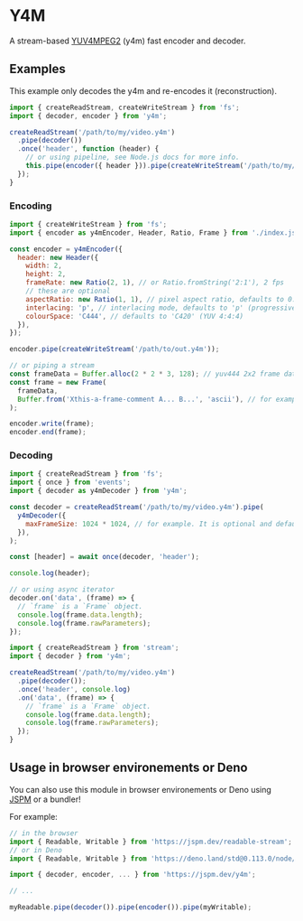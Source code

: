 # Y4M

A stream-based [YUV4MPEG2](https://wiki.multimedia.cx/index.php/YUV4MPEG2)
(y4m) fast encoder and decoder.

## Examples

This example only decodes the y4m and re-encodes it (reconstruction).

```js
import { createReadStream, createWriteStream } from 'fs';
import { decoder, encoder } from 'y4m';

createReadStream('/path/to/my/video.y4m')
  .pipe(decoder())
  .once('header', function (header) {
    // or using pipeline, see Node.js docs for more info.
    this.pipe(encoder({ header })).pipe(createWriteStream('/path/to/my/video-reconstitution.y4m'));
  });
}
```

### Encoding

```js
import { createWriteStream } from 'fs';
import { encoder as y4mEncoder, Header, Ratio, Frame } from './index.js';

const encoder = y4mEncoder({
  header: new Header({
    width: 2,
    height: 2,
    frameRate: new Ratio(2, 1), // or Ratio.fromString('2:1'), 2 fps
    // these are optional
    aspectRatio: new Ratio(1, 1), // pixel aspect ratio, defaults to 0:0 (unknown)
    interlacing: 'p', // interlacing mode, defaults to 'p' (progressive)
    colourSpace: 'C444', // defaults to 'C420' (YUV 4:4:4)
  }),
});

encoder.pipe(createWriteStream('/path/to/out.y4m'));

// or piping a stream
const frameData = Buffer.alloc(2 * 2 * 3, 128); // yuv444 2x2 frame data
const frame = new Frame(
  frameData,
  Buffer.from('Xthis-a-frame-comment A... B...', 'ascii'), // for example. Optional frame raw parameters.
);

encoder.write(frame);
encoder.end(frame);
```

### Decoding

```js
import { createReadStream } from 'fs';
import { once } from 'events';
import { decoder as y4mDecoder } from 'y4m';

const decoder = createReadStream('/path/to/my/video.y4m').pipe(
  y4mDecoder({
    maxFrameSize: 1024 * 1024, // for example. It is optional and defaults to `Infinity`
  }),
);

const [header] = await once(decoder, 'header');

console.log(header);

// or using async iterator
decoder.on('data', (frame) => {
  // `frame` is a `Frame` object.
  console.log(frame.data.length);
  console.log(frame.rawParameters);
});
```

```js
import { createReadStream } from 'stream';
import { decoder } from 'y4m';

createReadStream('/path/to/my/video.y4m')
  .pipe(decoder());
  .once('header', console.log)
  .on('data', (frame) => {
    // `frame` is a `Frame` object.
    console.log(frame.data.length);
    console.log(frame.rawParameters);
  });
}
```

## Usage in browser environements or Deno

You can also use this module in browser environements or Deno
using [JSPM](https://jspm.org/) or a bundler!

For example:

```js
// in the browser
import { Readable, Writable } from 'https://jspm.dev/readable-stream';
// or in Deno
import { Readable, Writable } from 'https://deno.land/std@0.113.0/node/stream.ts'

import { decoder, encoder, ... } from 'https://jspm.dev/y4m';

// ...

myReadable.pipe(decoder()).pipe(encoder()).pipe(myWritable);
```
